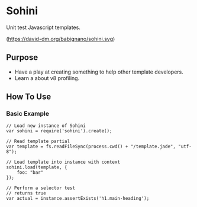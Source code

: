 # Sohini

Unit test Javascript templates.

(https://david-dm.org/babignano/sohini.svg)

## Purpose

- Have a play at creating something to help other template developers.
- Learn a about v8 profiling.

## How To Use

### Basic Example

	// Load new instance of Sohini
	var sohini = require('sohini').create();

	// Read template partial
	var template = fs.readFileSync(process.cwd() + "/template.jade", "utf-8");

	// Load template into instance with context
	sohini.load(template, {
		foo: "bar"
	});

	// Perform a selector test
	// returns true
	var actual = instance.assertExists('h1.main-heading'); 



